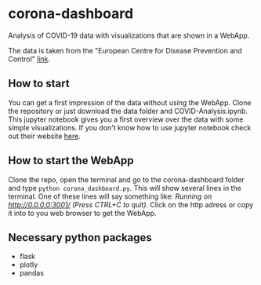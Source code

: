 # corona-dashboard
Analysis of COVID-19 data with visualizations that are shown in a WebApp.

The data is taken from the "European Centre for Disease Prevention and Control" [link](https://www.ecdc.europa.eu/en/covid-19/data). 

## How to start
You can get a first impression of the data without using the WebApp. Clone the repository or just download the data folder and COVID-Analysis.ipynb. This jupyter notebook gives you a first overview over the data with some simple visualizations. If you don't know how to use jupyter notebook check out their website [here](https://jupyter.org/).

## How to start the WebApp
Clone the repo, open the terminal and go to the corona-dashboard folder and type `python corona_dashboard.py`. This will show several lines in the terminal. 
One of these lines will say something like: *Running on http://0.0.0.0:3001/ (Press CTRL+C to quit)*.
Click on the http adress or copy it into to you web browser to get the WebApp.

## Necessary python packages

* flask
* plotly
* pandas
